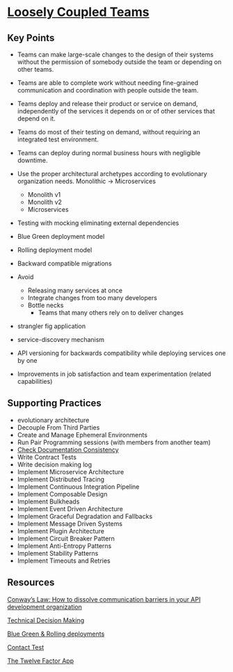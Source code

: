 # [Loosely Coupled Teams](https://dora.dev/capabilities/loosely-coupled-teams/)

## Key Points

* Teams can make large-scale changes to the design of their systems without the permission of somebody outside the team or depending on other teams.
* Teams are able to complete work without needing fine-grained communication and coordination with people outside the team.
* Teams deploy and release their product or service on demand, independently of the services it depends on or of other services that depend on it.
* Teams do most of their testing on demand, without requiring an integrated test environment.
* Teams can deploy during normal business hours with negligible downtime.

* Use the proper architectural archetypes according to evolutionary organization needs. Monolithic -> Microservices
    * Monolith v1
    * Monolith v2
    * Microservices
* Testing with mocking eliminating external dependencies

* Blue Green deployment model
* Rolling deployment model
* Backward compatible migrations

* Avoid
    * Releasing many services at once
    * Integrate changes from too many developers
    * Bottle necks
        * Teams that many others rely on to deliver changes

* strangler fig application

* service-discovery mechanism

* API versioning for backwards compatibility while deploying services one by one

* Improvements in job satisfaction and team experimentation (related capabilities)


## Supporting Practices

* evolutionary architecture
* Decouple From Third Parties
* Create and Manage Ephemeral Environments
* Run Pair Programming sessions (with members from another team)
* [Check Documentation Consistency](/practices/check-documentation-consistency.md)
* Write Contract Tests
* Write decision making log
* Implement Microservice Architecture
* Implement Distributed Tracing
* Implement Continuous Integration Pipeline
* Implement Composable Design
* Implement Bulkheads
* Implement Event Driven Architecture
* Implement Graceful Degradation and Fallbacks
* Implement Message Driven Systems
* Implement Plugin Architecture
* Implement Circuit Breaker Pattern
* Implement Anti-Entropy Patterns
* Implement Stability Patterns
* Implement Timeouts and Retries


## Resources

[Conway’s Law: How to dissolve communication barriers in your API development organization](https://medium.com/better-practices/how-to-dissolve-communication-barriers-in-your-api-development-organization-3347179b4ecc)

[Technical Decision Making](https://copyconstruct.medium.com/technical-decision-making-9b2817c18da4)

[Blue Green & Rolling deployments](https://www.split.io/blog/difference-between-rolling-and-blue-green-deployments/)

[Contact Test](https://martinfowler.com/bliki/ContractTest.html)

[The Twelve Factor App](https://12factor.net/)